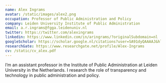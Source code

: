 ```yaml
---
name: Alex Ingrams
avatar: /static/images/alex2.png
occupation: Professor of Public Administration and Policy
company: Leiden University Institute of Public Administration
email: a.r.ingrams@fgga.leidenuniv.nl
twitter: https://twitter.com/alexingrams
linkedin: https://www.linkedin.com/in/aringrams/?originalSubdomain=nl
googleScholar: https://scholar.google.nl/citations?user=SA91dyQAAAAJ&hl=en
researchGate: https://www.researchgate.net/profile/Alex-Ingrams
cv: /static/cv_alex.pdf
---
```


I’m an assistant professor in the Institute of Public Administration at Leiden University in the Netherlands. I research the role of transparency and technology in public administration and policy.
